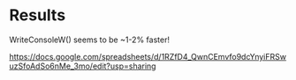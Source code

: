 # Results
WriteConsoleW\(\) seems to be ~1-2% faster!

https://docs.google.com/spreadsheets/d/1RZfD4_QwnCEmvfo9dcYnyiFRSwuzSfoAdSo6nMe_3mo/edit?usp=sharing
